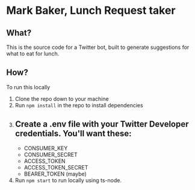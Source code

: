 # Mark Baker, Lunch Request taker

## What?

This is the source code for a Twitter bot, built to generate suggestions for what to eat for lunch.

## How?

To run this locally

1. Clone the repo down to your machine
2. Run `npm install` in the repo to install dependencies
3. ## Create a .env file with your Twitter Developer credentials. You'll want these:
    - CONSUMER_KEY
    - CONSUMER_SECRET
    - ACCESS_TOKEN
    - ACCESS_TOKEN_SECRET
    - BEARER_TOKEN (maybe)
4. Run `npm start` to run locally using ts-node.
